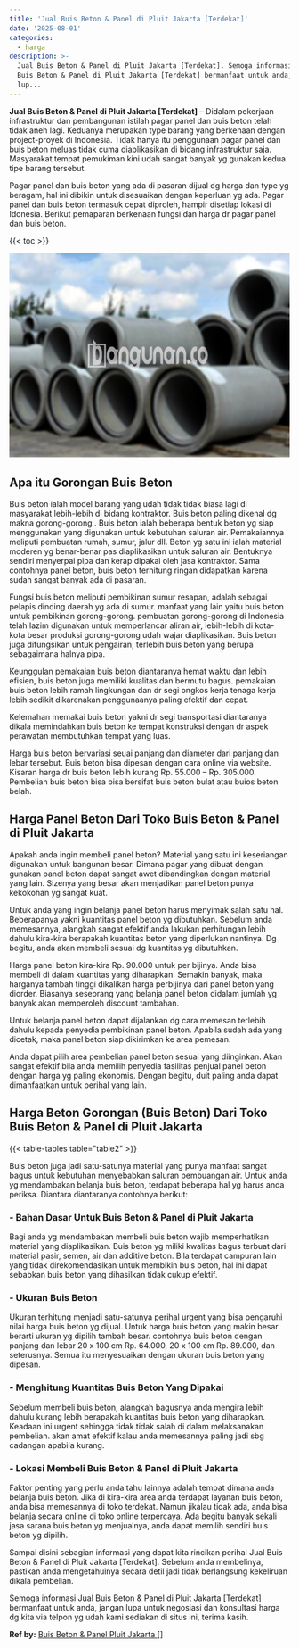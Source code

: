 ```yaml
---
title: 'Jual Buis Beton & Panel di Pluit Jakarta [Terdekat]'
date: '2025-08-01'
categories:
  - harga
description: >-
  Jual Buis Beton & Panel di Pluit Jakarta [Terdekat]. Semoga informasi Jual
  Buis Beton & Panel di Pluit Jakarta [Terdekat] bermanfaat untuk anda, jangan
  lup...
---
```


**Jual Buis Beton & Panel di Pluit Jakarta \[Terdekat\]** – Didalam pekerjaan infrastruktur dan pembangunan istilah pagar panel dan buis beton telah tidak aneh lagi. Keduanya merupakan type barang yang berkenaan dengan project-proyek di Indonesia. Tidak hanya itu penggunaan pagar panel dan buis beton meluas tidak cuma diaplikasikan di bidang infrastruktur saja. Masyarakat tempat pemukiman kini udah sangat banyak yg gunakan kedua tipe barang tersebut.

Pagar panel dan buis beton yang ada di pasaran dijual dg harga dan type yg beragam, hal ini dibikin untuk disesuaikan dengan keperluan yg ada. Pagar panel dan buis beton termasuk cepat diproleh, hampir disetiap lokasi di Idonesia. Berikut pemaparan berkenaan fungsi dan harga dr pagar panel dan buis beton.

{{< toc >}}

![Jual Buis Beton & Panel di Pluit Jakarta [Terdekat]](/images/jual-panel-buis-beton-murah-36.png)

## Apa itu Gorongan Buis Beton

Buis beton ialah model barang yang udah tidak tidak biasa lagi di masyarakat lebih-lebih di bidang kontraktor. Buis beton paling dikenal dg makna gorong-gorong . Buis beton ialah beberapa bentuk beton yg siap menggunakan yang digunakan untuk kebutuhan saluran air. Pemakaiannya meliputi pembuatan rumah, sumur, jalur dll. Beton yg satu ini ialah material moderen yg benar-benar pas diaplikasikan untuk saluran air. Bentuknya sendiri menyerpai pipa dan kerap dipakai oleh jasa kontraktor. Sama contohnya panel beton, buis beton terhitung ringan didapatkan karena sudah sangat banyak ada di pasaran.

Fungsi buis beton meliputi pembikinan sumur resapan, adalah sebagai pelapis dinding daerah yg ada di sumur. manfaat yang lain yaitu buis beton untuk pembikinan gorong-gorong. pembuatan gorong-gorong di Indonesia telah lazim digunakan untuk memperlancar aliran air, lebih-lebih di kota-kota besar produksi gorong-gorong udah wajar diaplikasikan. Buis beton juga difungsikan untuk pengairan, terlebih buis beton yang berupa sebagaimana halnya pipa.

Keunggulan pemakaian buis beton diantaranya hemat waktu dan lebih efisien, buis beton juga memiliki kualitas dan bermutu bagus. pemakaian buis beton lebih ramah lingkungan dan dr segi ongkos kerja tenaga kerja lebih sedikit dikarenakan penggunaanya paling efektif dan cepat.

Kelemahan memakai buis beton yakni dr segi transportasi diantaranya dikala memindahkan buis beton ke tempat konstruksi dengan dr aspek perawatan membutuhkan tempat yang luas.

Harga buis beton bervariasi seuai panjang dan diameter dari panjang dan lebar tersebut. Buis beton bisa dipesan dengan cara online via website. Kisaran harga dr buis beton lebih kurang Rp. 55.000 – Rp. 305.000. Pembelian buis beton bisa bisa bersifat buis beton bulat atau buios beton belah.

## Harga Panel Beton Dari Toko Buis Beton & Panel di Pluit Jakarta

Apakah anda ingin membeli panel beton? Material yang satu ini keseriangan digunakan untuk bangunan besar. Dimana pagar yang dibuat dengan gunakan panel beton dapat sangat awet dibandingkan dengan material yang lain. Sizenya yang besar akan menjadikan panel beton punya kekokohan yg sangat kuat.

Untuk anda yang ingin belanja panel beton harus menyimak salah satu hal. Beberapanya yakni kuantitas panel beton yg dibutuhkan. Sebelum anda memesannya, alangkah sangat efektif anda lakukan perhitungan lebih dahulu kira-kira berapakah kuantitas beton yang diperlukan nantinya. Dg begitu, anda akan membeli sesuai dg kuantitas yg dibutuhkan.

Harga panel beton kira-kira Rp. 90.000 untuk per bijinya. Anda bisa membeli di dalam kuantitas yang diharapkan. Semakin banyak, maka harganya tambah tinggi dikalikan harga perbijinya dari panel beton yang diorder. Biasanya seseorang yang belanja panel beton didalam jumlah yg banyak akan memperoleh discount tambahan.

Untuk belanja panel beton dapat dijalankan dg cara memesan terlebih dahulu kepada penyedia pembikinan panel beton. Apabila sudah ada yang dicetak, maka panel beton siap dikirimkan ke area pemesan.

Anda dapat pilih area pembelian panel beton sesuai yang diinginkan. Akan sangat efektif bila anda memilih penyedia fasilitas penjual panel beton dengan harga yg paling ekonomis. Dengan begitu, duit paling anda dapat dimanfaatkan untuk perihal yang lain.

## Harga Beton Gorongan (Buis Beton) Dari Toko Buis Beton & Panel di Pluit Jakarta

{{< table-tables table="table2" >}}

Buis beton juga jadi satu-satunya material yang punya manfaat sangat bagus untuk kebutuhan menyebabkan saluran pembuangan air. Untuk anda yg mendambakan belanja buis beton, terdapat beberapa hal yg harus anda periksa. Diantara diantaranya contohnya berikut:

### \- Bahan Dasar Untuk Buis Beton & Panel di Pluit Jakarta

Bagi anda yg mendambakan membeli buis beton wajib memperhatikan material yang diaplikasikan. Buis beton yg miliki kwalitas bagus terbuat dari material pasir, semen, air dan additive beton. Bila terdapat campuran lain yang tidak direkomendasikan untuk membikin buis beton, hal ini dapat sebabkan buis beton yang dihasilkan tidak cukup efektif.

### \- Ukuran Buis Beton

Ukuran terhitung menjadi satu-satunya perihal urgent yang bisa pengaruhi nilai harga buis beton yg dijual. Untuk harga buis beton yang makin besar berarti ukuran yg dipilih tambah besar. contohnya buis beton dengan panjang dan lebar 20 x 100 cm Rp. 64.000, 20 x 100 cm Rp. 89.000, dan seterusnya. Semua itu menyesuaikan dengan ukuran buis beton yang dipesan.

### \- Menghitung Kuantitas Buis Beton Yang Dipakai

Sebelum membeli buis beton, alangkah bagusnya anda mengira lebih dahulu kurang lebih berapakah kuantitas buis beton yang diharapkan. Keadaan ini urgent sehingga tidak tidak salah di dalam melaksanakan pembelian. akan amat efektif kalau anda memesannya paling jadi sbg cadangan apabila kurang.

### \- Lokasi Membeli Buis Beton & Panel di Pluit Jakarta

Faktor penting yang perlu anda tahu lainnya adalah tempat dimana anda belanja buis beton. Jika di kira-kira area anda terdapat layanan buis beton, anda bisa memesannya di toko terdekat. Namun jikalau tidak ada, anda bisa belanja secara online di toko online terpercaya. Ada begitu banyak sekali jasa sarana buis beton yg menjualnya, anda dapat memilih sendiri buis beton yg dipilih.

Sampai disini sebagian informasi yang dapat kita rincikan perihal Jual Buis Beton & Panel di Pluit Jakarta \[Terdekat\]. Sebelum anda membelinya, pastikan anda mengetahuinya secara detil jadi tidak berlangsung kekeliruan dikala pembelian.

Semoga informasi Jual Buis Beton & Panel di Pluit Jakarta \[Terdekat\] bermanfaat untuk anda, jangan lupa untuk negosiasi dan konsultasi harga dg kita via telpon yg udah kami sediakan di situs ini, terima kasih.

**Ref by:** [Buis Beton & Panel Pluit Jakarta []](https://id.wikipedia.org/wiki/Buis)
